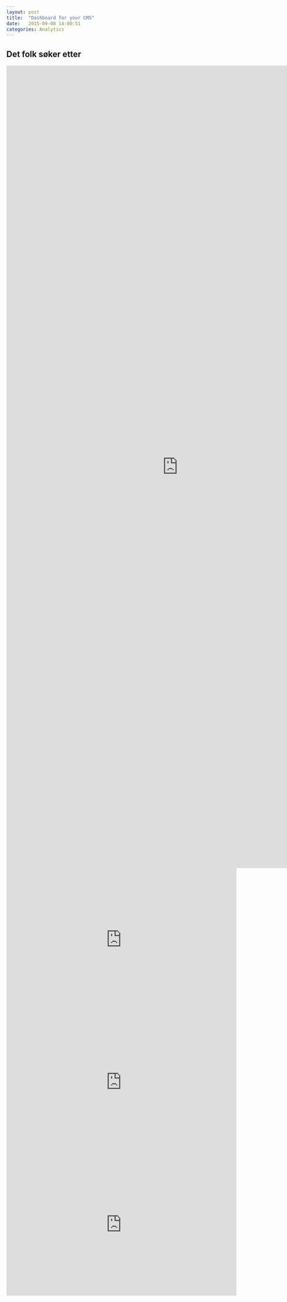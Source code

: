 ```yaml
---
layout: post
title:  "Dashboard for your CMS"
date:   2015-09-08 14:00:51
categories: Analytics	
---
```


## Det folk søker etter
<iframe width="893.0273726148993" height="2090.193951958818" seamless frameborder="0" scrolling="no" src="https://docs.google.com/spreadsheets/d/1ycx5JHc9cKGSK3Rv1gA_snwGlAfIo1G0Ui3q7d9eT7A/pubchart?oid=1046022404&amp;format=interactive"></iframe>

<iframe width="600" height="371" seamless frameborder="0" scrolling="no" src="https://docs.google.com/spreadsheets/d/1kg5EAMTZzpWUBr8BFxn15ljpvFQ7nTekIzMkH9OecLQ/pubchart?oid=1705846768&amp;format=interactive"></iframe>
<iframe width="600" height="371" seamless frameborder="0" scrolling="no" src="https://docs.google.com/spreadsheets/d/1kg5EAMTZzpWUBr8BFxn15ljpvFQ7nTekIzMkH9OecLQ/pubchart?oid=267383149&amp;format=interactive"></iframe>
<iframe width="600" height="371" seamless frameborder="0" scrolling="no" src="https://docs.google.com/spreadsheets/d/1kg5EAMTZzpWUBr8BFxn15ljpvFQ7nTekIzMkH9OecLQ/pubchart?oid=1067486767&amp;format=interactive"></iframe>


[jekyll]:      http://jekyllrb.com
[jekyll-gh]:   https://github.com/jekyll/jekyll
[jekyll-help]: https://github.com/jekyll/jekyll-help
